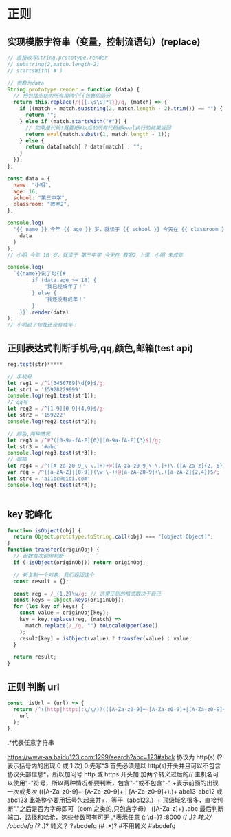 # 正则

## 实现模版字符串（变量，控制流语句）(replace)

```js
// 直接改写String.prototype.render
// substring(2,match.length-2)
// startsWith('#')

// 参数为data
String.prototype.render = function (data) {
  // 把包括空格的所有用两个{{包裹的部分
  return this.replace(/{{[.\s\S]*?}}/g, (match) => {
    if ((match = match.substring(2, match.length - 2).trim()) == "") {
      return "";
    } else if (match.startsWith("#")) {
      // 如果是代码!就要把#以后的所有代码都eval执行的结果返回
      return eval(match.substr(1, match.length - 1));
    } else {
      return data[match] ? data[match] : "";
    }
  });
};

const data = {
  name: "小明",
  age: 16,
  school: "第三中学",
  classroom: "教室2",
};

console.log(
  "{{ name }} 今年 {{ age }} 岁，就读于 {{ school }} 今天在 {{ classroom }} 上课，{{ name }} {{ #data.age >= 18 ? '成年了' : '未成年' }}".render(
    data
  )
);
// 小明 今年 16 岁，就读于 第三中学 今天在 教室2 上课，小明 未成年

console.log(
  `{{name}}说了句{{#
        if (data.age >= 18) {
            "我已经成年了！"
        } else {
            "我还没有成年！"
        }
    }}`.render(data)
);
// 小明说了句我还没有成年！
```

## 正则表达式判断手机号,qq,颜色,邮箱(test api)

```js
reg.test(str)*****

// 手机号
let reg1 = /^1[3456789]\d{9}$/g;
let str1 = '15928229999'
console.log(reg1.test(str1));
// qq号
let reg2 = /^[1-9][0-9]{4,9}$/g;
let str2 = '159222'
console.log(reg2.test(str2));

// 颜色,两种情况
let reg3 = /^#?([0-9a-fA-F]{6}|[0-9a-fA-F]{3}$)/g;
let str3 = '#abc'
console.log(reg3.test(str3));
// 邮箱
let reg4 = /^([A-za-z0-9_\-\.]+)+@([A-za-z0-9_\-\.]+)\.([A-Za-z]{2, 6})$/g;//+一到多
var reg = /^([a-zA-Z]|[0-9])(\w|\-)+@[a-zA-Z0-9]+\.([a-zA-Z]{2,4})$/;
let str4 = 'a11bc@didi.com'
console.log(reg4.test(str4));



```

## key 驼峰化

```js
function isObject(obj) {
  return Object.prototype.toString.call(obj) === "[object Object]";
}
function transfer(originObj) {
  // 函数首次调用判断
  if (!isObject(originObj)) return originObj;

  // 新复制一个对象，我们返回这个
  const result = {};

  const reg = /_{1,2}\w/g; // 这里正则的格式取决于自己
  const keys = Object.keys(originObj);
  for (let key of keys) {
    const value = originObj[key];
    key = key.replace(reg, (match) =>
      match.replace(/_/g, "").toLocaleUpperCase()
    );
    result[key] = isObject(value) ? transfer(value) : value;
  }

  return result;
}
```

## 正则 判断 url

```js
const _isUrl = (url) => {
  return /^((http|https):\/\/)?(([A-Za-z0-9]+-[A-Za-z0-9]+|[A-Za-z0-9]+)\.)+([A-Za-z]+)(:\d+)?(\/.*)?(\?.*)?(#.*)?$/.test(
    url
  );
};
```

.\*代表任意字符串

https://www-aa.baidu123.com:1299/search?abc=123#abck
协议为 http(s)
(?表示括号内的出现 0 或 1 次) 0.先写^$
首先必须是以 http(s)开头并且可以不包含协议头部信息*，所以加问号
http 或 https 开头加:加两个转义过后的//
主机名可以使用"-"符号，所以两种情况都要判断，包含"-"或不包含"-" +表示前面的出现一次或多次
(([A-Za-z0-9]+-[A-Za-z0-9]+ | [A-Za-z0-9]+)\.)+ abc13-abc12 或 abc123
此处整个要用括号包起来并+，等于（abc123.）+
顶级域名很多，直接判断"."之后是否为字母即可（com 之类的,只包含字母）
([A-Za-z]+) .abc
最后判断端口、路径和哈希，这些参数可有可无
.*表示任意
(: \d+)? :8000
(\/ ._)? 转义/ /abcdefg
(\? ._)? 转义？ ?abcdefg
(# .\*)? #不用转义 #abcdefg
